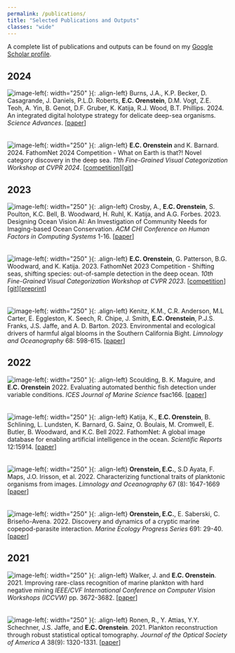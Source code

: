 ```yaml
---
permalink: /publications/
title: "Selected Publications and Outputs"
classes: "wide"
---
```

A complete list of publications and outputs can be found on my [Google Scholar profile](https://scholar.google.com/citations?user=JlqDXrUAAAAJ&hl=en). 

## 2024
![image-left](/assets/images/papers/2024/sciadv.adj4960-f2.jpg){: width="250" }{: .align-left} Burns, J.A., K.P. Becker, D. Casagrande, J. Daniels, P.L.D. Roberts, **E.C. Orenstein**, D.M. Vogt, Z.E. Teoh, A. Yin, B. Genot, D.F. Gruber, K. Katija, R.J. Wood, B.T. Phillips. 2024. An integrated digital holotype strategy for delicate deep-sea organisms. *Science Advances*. \[[paper](https://doi.org/10.1126/sciadv.adj4960)\]
\
\
\
![image-left](/assets/images/papers/2023/2023-fn-fgvc.png){: width="250" }{: .align-left}
**E.C. Orenstein** and K. Barnard. 2024. FathomNet 2024 Competition - What on Earth is that?! Novel category discovery in the deep sea. *11th Fine-Grained Visual Categorization Workshop at CVPR 2024*. \[[competition](https://www.kaggle.com/competitions/fathomnet2024/overview)\]\[[git](https://github.com/fathomnet/fgvc-comp-2024)\]

## 2023
![image-left](/assets/images/papers/2023/chi23-208-fig2.jpg){: width="250" }{: .align-left} Crosby, A., **E.C. Orenstein**, S. Poulton, K.C. Bell, B. Woodward, H. Ruhl, K. Katija, and A.G. Forbes. 2023. Designing Ocean Vision AI: An Investigation of Community Needs for Imaging-based Ocean Conservation. *ACM CHI Conference on Human Factors in Computing Systems* 1-16. \[[paper](https://doi.org/10.1145/3544548.3580886)\]
\
\
\
![image-left](/assets/images/papers/2023/2023-fn-fgvc.png){: width="250" }{: .align-left}
**E.C. Orenstein**, G. Patterson, B.G. Woodward, and K. Katija. 2023. FathomNet 2023 Competition - Shifting seas, shifting species: out-of-sample detection in the deep ocean. *10th Fine-Grained Visual Categorization Workshop at CVPR 2023*. \[[competition](https://www.kaggle.com/competitions/fathomnet-out-of-sample-detection)\]\[[git](https://github.com/fathomnet/fgvc-comp-2023)\]\[[preprint](https://arxiv.org/pdf/2307.08781)\]
\
\
\
![image-left](/assets/images/papers/2023/2023-kenitz.png){: width="250" }{: .align-left}
Kenitz, K.M., C.R. Anderson, M.L Carter, E. Eggleston, K. Seech, R. Chipe, J. Smith, **E.C. Orenstein**, P.J.S. Franks, J.S. Jaffe, and A. D. Barton. 2023. Environmental and ecological drivers of harmful algal blooms in the Southern California Bight. *Limnology and Oceanography* 68: 598-615. \[[paper](https://doi.org/10.1002/lno.12297)\]

## 2022
![image-left](/assets/images/papers/2022/fsac166fig4.jpeg){: width="250" }{: .align-left} Scoulding, B. K. Maguire, and **E.C. Orenstein** 2022. Evaluating automated benthic fish detection under variable conditions. *ICES Journal of Marine Science* fsac166. \[[paper](https://doi.org/10.1093/icesjms/fsac166)\]
\
\
\
![image-left](/assets/images/papers/2022/2022-fathomnet-sci-rep.png){: width="250" }{: .align-left} Katija, K., **E.C. Orenstein**, B. Schlining, L. Lundsten, K. Barnard, G. Sainz, O. Boulais, M. Cromwell, E. Butler, B. Woodward, and K.C. Bell 2022. FathomNet: A global image database for enabling artificial intelligence in the ocean. *Scientific Reports* 12:15914. \[[paper](https://doi.org/10.1038/s41598-022-19939-2)\]
\
\
\
![image-left](/assets/images/papers/2022/lno12101-fig-0004-m.jpg){: width="250" }{: .align-left} **Orenstein, E.C.**, S.D Ayata, F. Maps, J.O. Irisson, et al. 2022. Characterizing functional traits of planktonic organisms from images. *Limnology and Oceanography* 67 (8): 1647-1669 \[[paper](https://doi.org/10.1002/lno.12101)\]
\
\
\
![image-left](/assets/images/papers/2022/2022-meps-2.png){: width="250" }{: .align-left} **Orenstein, E.C.**, E. Saberski, C. Briseño-Avena. 2022. Discovery and dynamics of a cryptic marine copepod-parasite interaction. *Marine Ecology Progress Series* 691: 29-40. \[[paper]( https://doi.org/10.3354/meps14072)\]

## 2021
![image-left](/assets/images/papers/2021/walker-iccv.png){: width="250" }{: .align-left} Walker, J. and **E.C. Orenstein**. 2021. Improving rare-class recognition of marine plankton with hard negative mining *IEEE/CVF International Conference on Computer Vision Workshops (ICCVW)* pp. 3672-3682. \[[paper](https://openaccess.thecvf.com/content/ICCV2021W/OceanVision/html/Walker_Improving_Rare-Class_Recognition_of_Marine_Plankton_With_Hard_Negative_Mining_ICCVW_2021_paper.html)\]
\
\
\
![image-left](/assets/images/papers/2021/2021-ronen.png){: width="250" }{: .align-left} Ronen, R., Y. Attias, Y.Y. Schechner, J.S. Jaffe, and **E.C. Orenstein**. 2021. Plankton reconstruction through robust statistical optical tomography. *Journal of the Optical Society of America A* 38(9): 1320-1331.  \[[paper](https://doi.org/10.1364/JOSAA.423037)\]